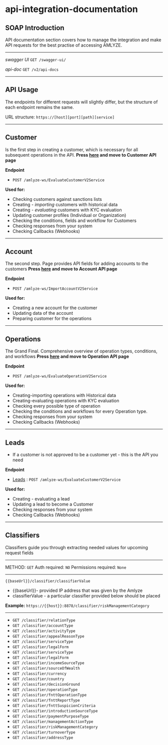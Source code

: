 # api-integration-documentation

## SOAP Introduction

API documentation section covers how to manage the integration and make API requests for the best practise of accessing AMLYZE.

---

*swagger UI* `GET /swagger-ui/`

*api-doc* `GET /v2/api-docs`

---
## API Usage

The endpoints for different requests will slightly differ, but the structure of each endpoint remains the same.

URL structure: `https://[host][port][path][service]`

---
## Customer
Is the first step in creating a customer, which is necessary for all subsequent operations in the API. 
<b> Press [here](customer/customer.md) and move to Customer API page  </b>

<b>Endpoint</b>

 * `POST /amlyze-ws/EvaluateCustomerV2Service`

<b>Used for:</b>
* Checking customers against sanctions lists
* Creating - <i>importing</i> customers with historical data
* Creating - <i>evaluating</i> customers with KYC evaluation
* Updating customer profiles (Individual or Organization)
* Checking the conditions, fields and workflow for Customers
* Checking responses from your system
* Checking Callbacks (Webhooks)
---

## Account
 The second step. Page provides API fields for adding accounts to the customers
<b>Press [here](account/account.md) and move to Account API page</b>

<b>Endpoint</b>

* `POST /amlyze-ws/ImportAccountV2Service`

<b>Used for:</b>
* Creating a new account for the customer
* Updating data of the account
* Preparing customer for the operations

---

## Operations
 The Grand Final. Comprehensive overview of operation types, conditions, and workflows
   <b> Press [here](operation/operation.md) and move to Operation API page </b>

<b>Endpoint</b>

* `POST /amlyze-ws/EvaluateOperationV2Service`


<b>Used for:</b>
* Creating-importing operations with Historical data
* Creating-evaluating operations with KYC evaluation
* Checking  every possible type of operation
* Checking the conditions and workflows for every Operation type.
* Checking responses from your system
* Checking Callbacks (Webhooks)
---

## Leads
* If a customer is not approved to be a customer yet - this is the API you need

<b>Endpoint</b>

* [Leads](leads/leads.md) : `POST /amlyze-ws/EvaluateCustomerV2Service`

    

<b>Used for:</b>
* Creating - evaluating a lead 
* Updating a lead to become a Customer
* Checking responses from your system
* Checking Callbacks (Webhooks)
---

## Classifiers

Classifiers guide you through extracting needed values for upcoming request fields

---

METHOD: `GET`
Auth required: `NO`
Permissions required: `None`

---

 `{{baseUrl}}/classifier/classifierValue`
 * {{baseUrl}}- provided IP address that was given by the Amlyze
 * classifierValue   - a particular classifier provided below should be placed

 
<b>Example:</b> `https://{{host}}:8878/classifier/riskManagementCategory`

---

* `GET /classifier/relationType`
* `GET /classifier/accountType`
* `GET /classifier/activityType`
* `GET /classifier/appealReasonType`
* `GET /classifier/serviceType`
* `GET /classifier/legalForm`
* `GET /classifier/serviceType`
* `GET /classifier/legalForm`
* `GET /classifier/incomeSourceType`
* `GET /classifier/sourceOfWealth`
* `GET /classifier/currency`
* `GET /classifier/country`
* `GET /classifier/decisionGround`
* `GET /classifier/operationType`
* `GET /classifier/fnttOperationType`
* `GET /classifier/fnttReportType`
* `GET /classifier/fnttSuspicionCriteria`
* `GET /classifier/introductionSourceType`
* `GET /classifier/paymentPurposeType`
* `GET /classifier/managementActionType`
* `GET /classifier/riskManagementCategory`
* `GET /classifier/turnoverType`
* `GET /classifier/addressType`
